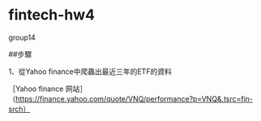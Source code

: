 # fintech-hw4

group14

##步驟

1、從Yahoo finance中爬蟲出最近三年的ETF的資料

［Yahoo finance 网站］（https://finance.yahoo.com/quote/VNQ/performance?p=VNQ&.tsrc=fin-srch）


